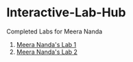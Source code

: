# Interactive-Lab-Hub

Completed Labs for Meera Nanda

1. [Meera Nanda's Lab 1](//github.com/johnqstudent/idd-fa18-lab1)
2. [Meera Nanda's Lab 2](//github.com/johnqstudent/idd-fa18-lab2)
